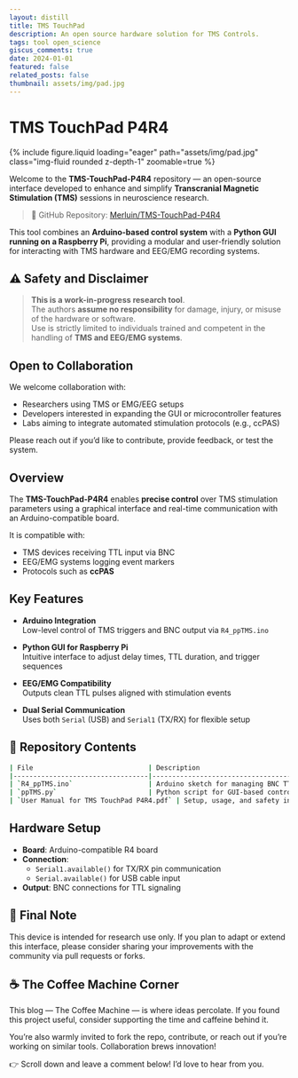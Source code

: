 ```yaml
---
layout: distill
title: TMS TouchPad
description: An open source hardware solution for TMS Controls.
tags: tool open_science
giscus_comments: true
date: 2024-01-01
featured: false
related_posts: false
thumbnail: assets/img/pad.jpg
---
```


# TMS TouchPad P4R4

{% include figure.liquid loading="eager" path="assets/img/pad.jpg" class="img-fluid rounded z-depth-1" zoomable=true %}

Welcome to the **TMS-TouchPad-P4R4** repository — an open-source interface developed to enhance and simplify **Transcranial Magnetic Stimulation (TMS)** sessions in neuroscience research.

> 🔗 GitHub Repository: [Merluin/TMS-TouchPad-P4R4](https://github.com/Merluin/TMS-TouchPad-P4R4)

This tool combines an **Arduino-based control system** with a **Python GUI running on a Raspberry Pi**, providing a modular and user-friendly solution for interacting with TMS hardware and EEG/EMG recording systems.

## ⚠️ Safety and Disclaimer

> **This is a work-in-progress research tool**.  
> The authors **assume no responsibility** for damage, injury, or misuse of the hardware or software.  
> Use is strictly limited to individuals trained and competent in the handling of **TMS and EEG/EMG systems**.

## Open to Collaboration

We welcome collaboration with:

- Researchers using TMS or EMG/EEG setups
- Developers interested in expanding the GUI or microcontroller features
- Labs aiming to integrate automated stimulation protocols (e.g., ccPAS)

Please reach out if you’d like to contribute, provide feedback, or test the system.

## Overview

The **TMS-TouchPad-P4R4** enables **precise control** over TMS stimulation parameters using a graphical interface and real-time communication with an Arduino-compatible board.

It is compatible with:

- TMS devices receiving TTL input via BNC
- EEG/EMG systems logging event markers
- Protocols such as **ccPAS**

## Key Features

- **Arduino Integration**  
  Low-level control of TMS triggers and BNC output via `R4_ppTMS.ino`

- **Python GUI for Raspberry Pi**  
  Intuitive interface to adjust delay times, TTL duration, and trigger sequences

- **EEG/EMG Compatibility**  
  Outputs clean TTL pulses aligned with stimulation events

- **Dual Serial Communication**  
  Uses both `Serial` (USB) and `Serial1` (TX/RX) for flexible setup

## 📁 Repository Contents

```bash
| File                             | Description                                                   |
|----------------------------------|---------------------------------------------------------------|
| `R4_ppTMS.ino`                   | Arduino sketch for managing BNC TTL outputs and TMS triggers |
| `ppTMS.py`                       | Python script for GUI-based control on Raspberry Pi          |
| `User Manual for TMS TouchPad P4R4.pdf` | Setup, usage, and safety instructions                     |
```

## Hardware Setup

- **Board**: Arduino-compatible R4 board
- **Connection**:
  - `Serial1.available()` for TX/RX pin communication
  - `Serial.available()` for USB cable input
- **Output**: BNC connections for TTL signaling

## 🧠 Final Note

This device is intended for research use only. If you plan to adapt or extend this interface, please consider sharing your improvements with the community via pull requests or forks.

## ☕ The Coffee Machine Corner

This blog — The Coffee Machine — is where ideas percolate.
If you found this project useful, consider supporting the time and caffeine behind it.

You’re also warmly invited to fork the repo, contribute, or reach out if you’re working on similar tools. Collaboration brews innovation!

👉 Scroll down and leave a comment below! I’d love to hear from you.
